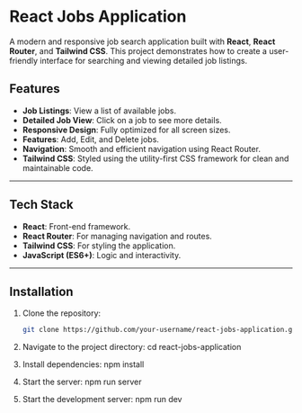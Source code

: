 # React Jobs Application

A modern and responsive job search application built with **React**, **React Router**, and **Tailwind CSS**. This project demonstrates how to create a user-friendly interface for searching and viewing detailed job listings.

## Features

- **Job Listings**: View a list of available jobs.
- **Detailed Job View**: Click on a job to see more details.
- **Responsive Design**: Fully optimized for all screen sizes.
- **Features**: Add, Edit, and Delete jobs.
- **Navigation**: Smooth and efficient navigation using React Router.
- **Tailwind CSS**: Styled using the utility-first CSS framework for clean and maintainable code.

---


## Tech Stack

- **React**: Front-end framework.
- **React Router**: For managing navigation and routes.
- **Tailwind CSS**: For styling the application.
- **JavaScript (ES6+)**: Logic and interactivity.

---

## Installation

1. Clone the repository:
   ```bash
   git clone https://github.com/your-username/react-jobs-application.git

2.  Navigate to the project directory:
      cd react-jobs-application

3. Install dependencies: npm install

4. Start the server: npm run server

5. Start the development server: npm run dev

